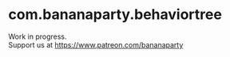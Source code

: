 # com.bananaparty.behaviortree  
  
Work in progress.  
Support us at https://www.patreon.com/bananaparty  
  